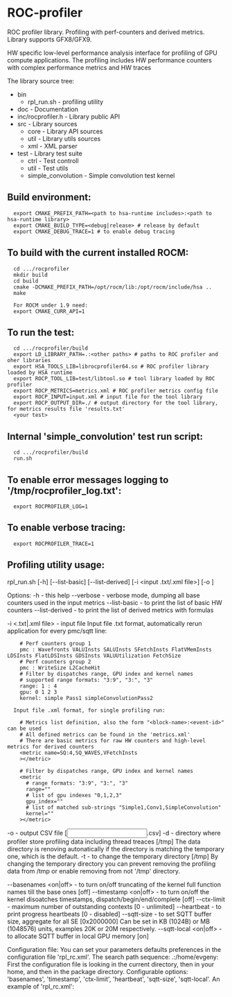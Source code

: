 # ROC-profiler

ROC profiler library. Profiling with perf-counters and derived metrics. Library supports GFX8/GFX9.

HW specific low-level performance analysis interface for profiling of GPU compute applications. The profiling includes HW performance counters with complex performance metrics and HW traces

The library source tree:
 - bin
   - rpl_run.sh - profiling utility
 - doc - Documentation
 - inc/rocprofiler.h - Library public API
 - src  - Library sources
   - core - Library API sources
   - util - Library utils sources
   - xml - XML parser
 - test - Library test suite
   - ctrl - Test controll
   - util - Test utils
   - simple_convolution - Simple convolution test kernel

## Build environment:
```
  export CMAKE_PREFIX_PATH=<path to hsa-runtime includes>:<path to hsa-runtime library>
  export CMAKE_BUILD_TYPE=<debug|release> # release by default
  export CMAKE_DEBUG_TRACE=1 # to enable debug tracing
```

## To build with the current installed ROCM:
```
  cd .../rocprofiler
  mkdir build
  cd build
  cmake -DCMAKE_PREFIX_PATH=/opt/rocm/lib:/opt/rocm/include/hsa ..
  make
  
  For ROCM under 1.9 need:
  export CMAKE_CURR_API=1
```

## To run the test:
```
  cd .../rocprofiler/build
  export LD_LIBRARY_PATH=.:<other paths> # paths to ROC profiler and oher libraries
  export HSA_TOOLS_LIB=librocprofiler64.so # ROC profiler library loaded by HSA runtime
  export ROCP_TOOL_LIB=test/libtool.so # tool library loaded by ROC profiler
  export ROCP_METRICS=metrics.xml # ROC profiler metrics config file
  export ROCP_INPUT=input.xml # input file for the tool library
  export ROCP_OUTPUT_DIR=./ # output directory for the tool library, for metrics results file 'results.txt'
  <your test>
```

## Internal 'simple_convolution' test run script:
```
  cd .../rocprofiler/build
  run.sh
```

## To enable error messages logging to '/tmp/rocprofiler_log.txt':
```
  export ROCPROFILER_LOG=1
```

## To enable verbose tracing:
```
  export ROCPROFILER_TRACE=1
```

## Profiling utility usage:
  
  rpl_run.sh [-h] [--list-basic] [--list-derived] [-i <input .txt/.xml file>] [-o <output CSV file>] <app command line>

Options:
  -h - this help
  --verbose - verbose mode, dumping all base counters used in the input metrics
  --list-basic - to print the list of basic HW counters
  --list-derived - to print the list of derived metrics with formulas

  -i <.txt|.xml file> - input file
      Input file .txt format, automatically rerun application for every pmc/sqtt line:

        # Perf counters group 1
        pmc : Wavefronts VALUInsts SALUInsts SFetchInsts FlatVMemInsts LDSInsts FlatLDSInsts GDSInsts VALUUtilization FetchSize
        # Perf counters group 2
        pmc : WriteSize L2CacheHit
        # Filter by dispatches range, GPU index and kernel names
        # supported range formats: "3:9", "3:", "3"
        range: 1 : 4
        gpu: 0 1 2 3
        kernel: simple Pass1 simpleConvolutionPass2

      Input file .xml format, for single profiling run:

        # Metrics list definition, also the form "<block-name>:<event-id>" can be used
        # All defined metrics can be found in the 'metrics.xml'
        # There are basic metrics for raw HW counters and high-level metrics for derived counters
        <metric name=SQ:4,SQ_WAVES,VFetchInsts
        ></metric>

        # Filter by dispatches range, GPU index and kernel names
        <metric
          # range formats: "3:9", "3:", "3"
          range=""
          # list of gpu indexes "0,1,2,3"
          gpu_index=""
          # list of matched sub-strings "Simple1,Conv1,SimpleConvolution"
          kernel=""
        ></metric>

  -o <output file> - output CSV file [<input file base>.csv]
  -d <data directory> - directory where profiler store profiling data including thread treaces [/tmp]
      The data directory is renoving autonatically if the directory is matching the temporary one, which is the default.
  -t <temporary directory> - to change the temporary directory [/tmp]
      By changing the temporary directory you can prevent removing the profiling data from /tmp or enable removing from not '/tmp' directory.

  --basenames <on|off> - to turn on/off truncating of the kernel full function names till the base ones [off]
  --timestamp <on|off> - to turn on/off the kernel disoatches timestamps, dispatch/begin/end/complete [off]
  --ctx-limit <max number> - maximum number of outstanding contexts [0 - unlimited]
  --heartbeat <rate sec> - to print progress heartbeats [0 - disabled]
  --sqtt-size <byte size> - to set SQTT buffer size, aggregate for all SE [0x2000000]
      Can be set in KB (1024B) or MB (1048576) units, examples 20K or 20M respectively.
  --sqtt-local <on|off> - to allocate SQTT buffer in local GPU memory [on]

Configuration file:
  You can set your parameters defaults preferences in the configuration file 'rpl_rc.xml'. The search path sequence: .:/home/evgeny:<package path>
  First the configuration file is looking in the current directory, then in your home, and then in the package directory.
  Configurable options: 'basenames', 'timestamp', 'ctx-limit', 'heartbeat', 'sqtt-size', 'sqtt-local'.
  An example of 'rpl_rc.xml':
    <defaults
      basenames=off
      timestamp=off
      ctx-limit=0
      heartbeat=0
      sqtt-size=0x20M
      sqtt-local=on
    ></defaults>

